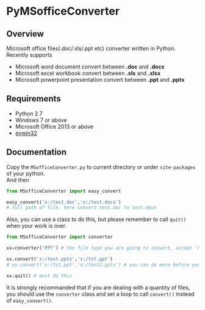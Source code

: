 # PyMSofficeConverter

## Overview  
Microsoft office files(.doc/.xls/.ppt etc) converter written in Python.  
Recently supports  

*  Microsoft word document convert between **.doc** and **.docx**  
*  Microsoft excel workbook convert between **.xls** and **.xlsx**  
*  Microsoft powerpoint presentation convert between **.ppt** and **.pptx**

## Requirements  
* Python 2.7
* Windows 7 or above
* Microsoft Office 2013 or above
* [pywin32](http://sourceforge.net/projects/pywin32/)

## Documentation
Copy the `MSofficeConverter.py` to current directory or under `site-packages` of your python.  
And then  
```python
from MSofficeConverter import easy_convert

easy_convert('x:/test.doc','x:/test.docx') 
# full path of file, here convert test.doc to test.docx
```
Also, you can use a class to do this, but please remember to call `quit()` when your work is over.  
```python
from MSofficeConverter import converter

xx=converter('PPT') # the file type you are going to convert, accept 'PPT','DOC','XLS'

xx.convert('x:/test.pptx','x:/tst.ppt')
# xx.convert('x:/tst.ppt','x:/test2.pptx') # you can do more before you quit

xx.quit() # must do this
```
It is strongly recommanded that if you are dealing with a quantity of files, you should use the `converter` class and set a loop to call `convert()` instead of `easy_convert()`.